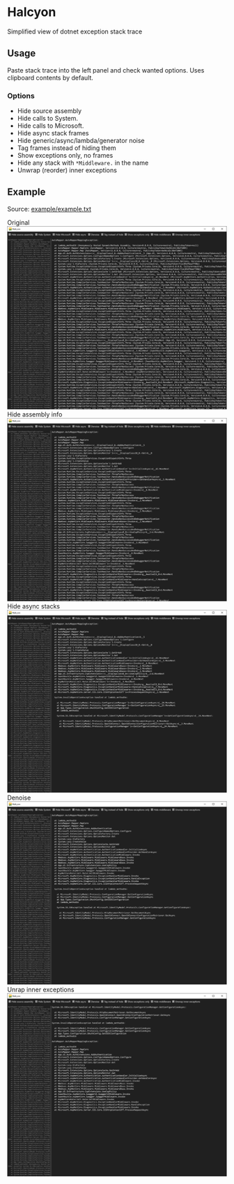 # Halcyon

Simplified view of dotnet exception stack trace

## Usage

Paste stack trace into the left panel and check wanted options.
Uses clipboard contents by default.

### Options
- Hide source assembly
- Hide calls to System.
- Hide calls to Microsoft.
- Hide async stack frames
- Hide generic/async/lambda/generator noise
- Tag frames instead of hiding them
- Show exceptions only, no frames
- Hide any stack with `*Middleware.` in the name
- Unwrap (reorder) inner exceptions

## Example

Source: [example/example.txt](example/example.txt)

Original
![](example/1-halcyon-original.png)
Hide assembly info
![](example/2-halcyon-hide-asm.png)
Hide async stacks
![](example/3-halcyon-hide-async.png)
Denoise
![](example/4-halcyon-denoise.png)
Unrap inner exceptions
![](example/5-halcyon-unwrap.png)